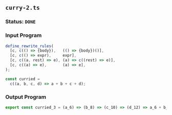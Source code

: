 ## `curry-2.ts`

### Status: `DONE`

### Input Program

```typescript
define_rewrite_rules(
  [c, c(() => {body}),   (() => {body})()],
  [c, c(() => expr),     expr],
  [c, c((a, rest) => e), (a) => c((rest) => e)],
  [c, c((a) => e),       (a) => e],
);

const curried =
  c((a, b, c, d) => a + b + c + d);
```

### Output Program

```typescript
export const curried_3 = (a_6) => (b_8) => (c_10) => (d_12) => a_6 + b_8 + c_10 + d_12;
```

